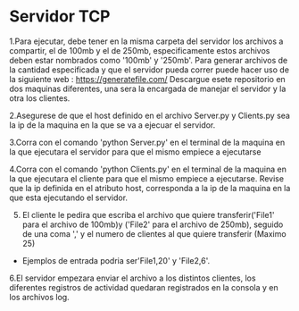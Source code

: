 # Servidor TCP


1.Para ejecutar, debe tener en la misma carpeta del servidor los archivos a compartir, el de 100mb y el de 250mb, especificamente estos archivos deben estar nombrados como  '100mb' y '250mb'. Para generar archivos de la cantidad especificada y que el servidor pueda correr puede hacer uso de la siguiente web : https://generatefile.com/
Descargue esete repositorio en dos maquinas diferentes, una sera la encargada de manejar el servidor y la otra los clientes.

2.Asegurese de que el host definido en el archivo Server.py y Clients.py sea la ip de la maquina en la que se va a ejecuar el servidor.

3.Corra con el comando 'python Server.py' en el terminal de la maquina en la que ejecutara el servidor para que el mismo empiece a ejecutarse

4.Corra con el comando 'python Clients.py' en el terminal de la maquina en la que ejecutara el cliente para que el mismo empiece a ejecutarse. Revise que la ip definida en el atributo host, corresponda a la ip de la maquina en la que esta ejecutando el servidor.

5. El cliente le pedira que escriba el archivo que quiere transferir('File1' para el archivo de 100mb)y ('File2' para el archivo de 250mb), seguido de una coma ',' y el numero de clientes al que quiere transferir (Maximo 25)

* Ejemplos de entrada podria ser'File1,20' y 'File2,6'.

6.El servidor empezara enviar el archivo a los distintos clientes, los diferentes registros de actividad quedaran registrados en la consola y en los archivos log.
